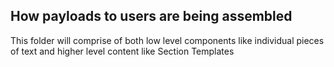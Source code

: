 ## How payloads to users are being assembled

This folder will comprise of both low level components like individual pieces of text and higher level content like Section Templates
